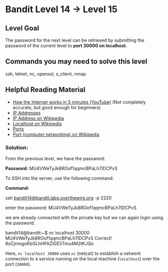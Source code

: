 # Bandit Level 14 → Level 15

## Level Goal

The password for the next level can be retrieved by submitting the password of the current level to **port 30000 on localhost**.

## Commands you may need to solve this level

ssh, telnet, nc, openssl, s_client, nmap

## Helpful Reading Material

- [How the Internet works in 5 minutes (YouTube)](https://www.youtube.com/watch?v=7_LPdttKXPc) (Not completely accurate, but good enough for beginners)
- [IP Addresses](http://computer.howstuffworks.com/web-server5.htm)
- [IP Address on Wikipedia](https://en.wikipedia.org/wiki/IP_address)
- [Localhost on Wikipedia](https://en.wikipedia.org/wiki/Localhost)
- [Ports](http://computer.howstuffworks.com/web-server8.htm)
- [Port (computer networking) on Wikipedia](https://en.wikipedia.org/wiki/Port_(computer_networking))

### Solution:

From the previous level, we have the password:

**Password:** MU4VWeTyJk8ROof1qqmcBPaLh7lDCPvS

To SSH into the server, use the following command:

**Command:**

ssh [bandit14@bandit.labs.overthewire.org](mailto:bandit1@bandit.labs.overthewire.org) -p 2220

enter the password: MU4VWeTyJk8ROof1qqmcBPaLh7lDCPvS

we are already connected with the private key but we can again login using the password.

bandit14@bandit:~$ nc localhost 30000
MU4VWeTyJk8ROof1qqmcBPaLh7lDCPvS
Correct!
8xCjnmgoKbGLhHFAZlGE5Tmu4M2tKJQo

Here, `nc localhost 30000` uses `nc` (netcat) to establish a network connection to a service running on the local machine (`localhost`) over the port (`30000`).